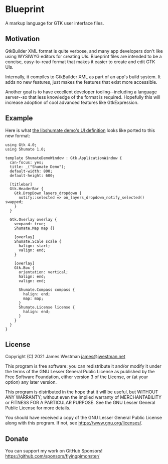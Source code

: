 # Blueprint

A markup language for GTK user interface files.

## Motivation

GtkBuilder XML format is quite verbose, and many app developers don't like
using WYSIWYG editors for creating UIs. Blueprint files are intended to be a
concise, easy-to-read format that makes it easier to create and edit GTK UIs.

Internally, it compiles to GtkBuilder XML as part of an app's build system. It
adds no new features, just makes the features that exist more accessible.

Another goal is to have excellent developer tooling--including a language
server--so that less knowledge of the format is required. Hopefully this will
increase adoption of cool advanced features like GtkExpression.

## Example

Here is what [the libshumate demo's UI definition](https://gitlab.gnome.org/GNOME/libshumate/-/blob/main/demos/shumate-demo-window.ui)
looks like ported to this new format:

```
using Gtk 4.0;
using Shumate 1.0;

template ShumateDemoWindow : Gtk.ApplicationWindow {
  can-focus: yes;
  title: _("Shumate Demo");
  default-width: 800;
  default-height: 600;

  [titlebar]
  Gtk.HeaderBar {
    Gtk.DropDown layers_dropdown {
      notify::selected => on_layers_dropdown_notify_selected() swapped;
    }
  }

  Gtk.Overlay overlay {
    vexpand: true;
    Shumate.Map map {}

    [overlay]
    Shumate.Scale scale {
      halign: start;
      valign: end;
    }

    [overlay]
    Gtk.Box {
      orientation: vertical;
      halign: end;
      valign: end;

      Shumate.Compass compass {
        halign: end;
        map: map;
      }
      Shumate.License license {
        halign: end;
      }
    }
  }
}
```

## License

Copyright (C) 2021 James Westman <james@jwestman.net>

This program is free software: you can redistribute it and/or modify
it under the terms of the GNU Lesser General Public License as published by
the Free Software Foundation, either version 3 of the License, or
(at your option) any later version.

This program is distributed in the hope that it will be useful,
but WITHOUT ANY WARRANTY; without even the implied warranty of
MERCHANTABILITY or FITNESS FOR A PARTICULAR PURPOSE.  See the
GNU Lesser General Public License for more details.

You should have received a copy of the GNU Lesser General Public License
along with this program.  If not, see <https://www.gnu.org/licenses/>.

## Donate

You can support my work on GitHub Sponsors! <https://github.com/sponsors/flyingpimonster/>
